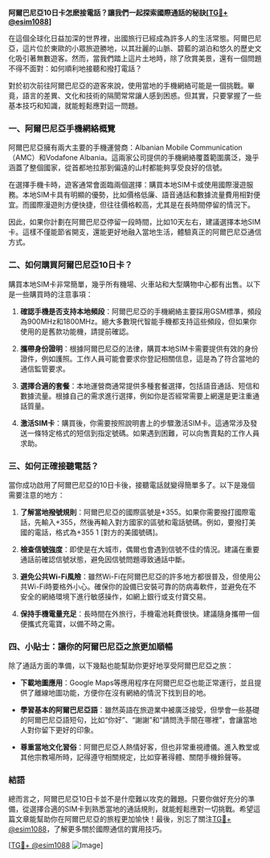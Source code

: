 **阿爾巴尼亞10日卡怎麽接電話？讓我們一起探索國際通話的秘訣[[TG💪+ @esim1088](https://t.me/s/esim1088)]**

在這個全球化日益加深的世界裡，出國旅行已經成為許多人的生活常態。阿爾巴尼亞，這片位於東歐的小眾旅遊勝地，以其壯麗的山脈、碧藍的湖泊和悠久的歷史文化吸引著無數遊客。然而，當我們踏上這片土地時，除了欣賞美景，還有一個問題不得不面對：如何順利地接聽和撥打電話？

對於初次前往阿爾巴尼亞的遊客來說，使用當地的手機網絡可能是一個挑戰。畢竟，語言的差異、文化和技術的隔閡常常讓人感到困惑。但其實，只要掌握了一些基本技巧和知識，就能輕鬆應對這一問題。

### **一、阿爾巴尼亞手機網絡概覽**

阿爾巴尼亞擁有兩大主要的手機運營商：Albanian Mobile Communication（AMC）和Vodafone Albania。這兩家公司提供的手機網絡覆蓋範圍廣泛，幾乎涵蓋了整個國家，從首都地拉那到偏遠的山村都能夠享受良好的信號。

在選擇手機卡時，遊客通常會面臨兩個選擇：購買本地SIM卡或使用國際漫遊服務。本地SIM卡具有明顯的優勢，比如價格低廉、語音通話和數據流量費用相對便宜。而國際漫遊則方便快捷，但往往價格較高，尤其是在長時間停留的情況下。

因此，如果你計劃在阿爾巴尼亞停留一段時間，比如10天左右，建議選擇本地SIM卡。這樣不僅能節省開支，還能更好地融入當地生活，體驗真正的阿爾巴尼亞通信方式。

### **二、如何購買阿爾巴尼亞10日卡？**

購買本地SIM卡非常簡單，幾乎所有機場、火車站和大型購物中心都有出售。以下是一些購買時的注意事項：

1. **確認手機是否支持本地頻段**：阿爾巴尼亞的手機網絡主要採用GSM標準，頻段為900MHz和1800MHz。絕大多數現代智能手機都支持這些頻段，但如果你使用的是舊款功能機，請提前確認。

2. **攜帶身份證明**：根據阿爾巴尼亞的法律，購買本地SIM卡需要提供有效的身份證件，例如護照。工作人員可能會要求你登記相關信息，這是為了符合當地的通信監管要求。

3. **選擇合適的套餐**：本地運營商通常提供多種套餐選擇，包括語音通話、短信和數據流量。根據自己的需求進行選擇，例如你是否經常需要上網還是更注重通話質量。

4. **激活SIM卡**：購買後，你需要按照說明書上的步驟激活SIM卡。這通常涉及發送一條特定格式的短信到指定號碼。如果遇到困難，可以向售賣點的工作人員求助。

### **三、如何正確接聽電話？**

當你成功啟用了阿爾巴尼亞的10日卡後，接聽電話就變得簡單多了。以下是幾個需要注意的地方：

1. **了解當地撥號規則**：阿爾巴尼亞的國際區號是+355。如果你需要撥打國際電話，先輸入+355，然後再輸入對方國家的區號和電話號碼。例如，要撥打美國的電話，格式為+355 1 [對方的美國號碼]。

2. **檢查信號強度**：即使是在大城市，偶爾也會遇到信號不佳的情況。建議在重要通話前確認信號狀態，避免因信號問題導致通話中斷。

3. **避免公共Wi-Fi風險**：雖然Wi-Fi在阿爾巴尼亞的許多地方都很普及，但使用公共Wi-Fi時要格外小心。確保你的設備已安裝可靠的防病毒軟件，並避免在不安全的網絡環境下進行敏感操作，如網上銀行或支付寶交易。

4. **保持手機電量充足**：長時間在外旅行，手機電池耗費很快。建議隨身攜帶一個便攜式充電寶，以備不時之需。

### **四、小貼士：讓你的阿爾巴尼亞之旅更加順暢**

除了通話方面的準備，以下幾點也能幫助你更好地享受阿爾巴尼亞之旅：

- **下載地圖應用**：Google Maps等應用程序在阿爾巴尼亞也能正常運行，並且提供了離線地圖功能，方便你在沒有網絡的情況下找到目的地。
  
- **學習基本的阿爾巴尼亞語**：雖然英語在旅遊業中被廣泛接受，但學會一些基礎的阿爾巴尼亞語短句，比如“你好”、“謝謝”和“請問洗手間在哪裡”，會讓當地人對你留下更好的印象。

- **尊重當地文化習俗**：阿爾巴尼亞人熱情好客，但也非常重視禮儀。進入教堂或其他宗教場所時，記得遵守相關規定，比如穿著得體、關閉手機鈴聲等。

### **結語**

總而言之，阿爾巴尼亞10日卡並不是什麼難以攻克的難題。只要你做好充分的準備，從選擇合適的SIM卡到熟悉當地的通話規則，就能輕鬆應對一切挑戰。希望這篇文章能幫助你在阿爾巴尼亞的旅程更加愉快！最後，別忘了關注[TG💪+ @esim1088](https://t.me/s/esim1088)，了解更多關於國際通信的實用技巧。

[[TG💪+ @esim1088](https://t.me/s/esim1088) ![Image](https://i.postimg.cc/4NQfJmqS/Snipaste-2025-05-13-00-14-12.png)]